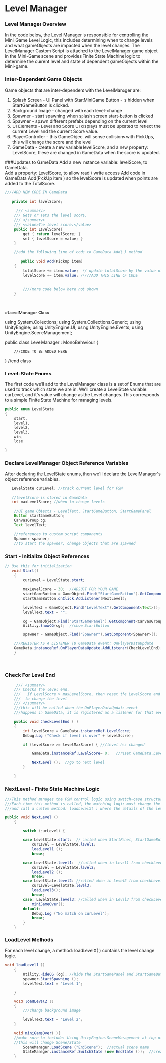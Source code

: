 # Level Manager 

### Level Manager Overview

In the code below, the Level Manager is responsible for controlling the Mini\_Game Level Logic, this includes determining when to change levels and what gameObjects are impacted when the level changes.  The LevelManager Custom Script is attached to the LevelManager game object in the Mini-Game scene and provides Finite State Machine logic to determine the current level and state of dependent gameObjects within the Mini-game.

### Inter-Dependent Game Objects

Game objects that are inter-dependent with the LevelManager are:

1. Splash Screen - UI Panel with StartMiniGame Button - is hidden when StartGameButton is clicked.
2. Background Image - changed with each level-change
3. Spawner - start spawning when splash screen start-button is clicked
4. Spawner - spawn different prefabs depending on the current level
5. UI Elements - Level and Score UI displays must be updated to reflect the current Level and the current Score value.
6. PlayerController - this GameObject will sense collisions with PickUps, this will change the score and the level
7. GameData - create a new variable levelScore, and a new property: LevelScore, these are changed in GameData when the score is updated.

###Updates to GameData
 Add a new instance variable: levelScore, to GameData.  
 Add a property: LevelScore, to allow read / write access 
 Add code in GameData Add(PickUp item )  so the levelScore is   updated when points are added to the TotalScore.
 
```java
////ADD NEW CODE IN GameData
 
   private int levelScore; 
 
     /// <summary>
    /// Gets or sets the level score.
    /// </summary>
    /// <value>The level score.</value>
    public int LevelScore{
        get { return levelScore; }
        set { levelScore = value; }
    }
    
    //add the following line of code to GameData Add( ) method
       
       public void Add(PickUp item)
    {
        totalScore += item.value;  // update totalScore by the value of this current item
        levelScore += item.value; /////ADD THIS LINE OF CODE
        
        
        ////more code below here not shown
    }
    
    
```


#LevelManager Class

using System.Collections;
using System.Collections.Generic;
using UnityEngine;
using UnityEngine.UI;
using UnityEngine.Events;
using UnityEngine.SceneManagement;

public class LevelManager : MonoBehaviour {

        ///CODE TO BE ADDED HERE

} //end class


### Level-State Enums
The first code we'll add to the LevelManager class is a set of Enums that are used to track which state we are in.  We'll create a LevelState variable: curLevel, and it's value will change as the Level changes.  This corresponds to a simple Finite State Machine for managing levels.

```java
public enum LevelState
{
    start,
    level1,
    level2,
    level3,
    win,
    lose

}
```

### Declare LevelManager Object Reference Variables
After declaring the LevelState enums, then we'll declare the LevelManager's object reference variables.

```java
   LevelState curLevel; //track current level for FSM
   
   //levelScore is stored in GameData
   int maxLevelScore; //when to change levels
    
    //UI game Objects - LevelText, StartGameButton, StartGamePanel
    Button startGameButton;
    CanvasGroup cg;
    Text levelText;

    //references to custom script components
    Spawner spawner;
    //to start the spawner, change objects that are spawned
```

### Start - Initialize Object References

```java
// Use this for initialization
   void Start()
    {
        curLevel = LevelState.start;
       
        maxLevelScore = 30;  //ADJUST FOR YOUR GAME
        startGameButton = GameObject.Find("StartGameButton").GetComponent<Button>();
        startGameButton.onClick.AddListener(NextLevel);

        levelText = GameObject.Find("LevelText").GetComponent<Text>();
        levelText.text = "";

        cg = GameObject.Find("StartGamePanel").GetComponent<CanvasGroup>();
        Utility.ShowCG(cg);  //show StartButton

        spawner = GameObject.Find("Spawner").GetComponent<Spawner>();

    ///REGISTER AS A LISTENER TO GameData event: OnPlayerDataUpdate
    GameData.instanceRef.OnPlayerDataUpdate.AddListener(CheckLevelEnd);
    }
    
    
```

### Check For Level End

```java
     /// <summary>
    /// Checks the level end.
    ///   If LevelScore > maxLevelScore, then reset the LevelScore and call the nextLevel( ) method
    ///  to change the level
    /// </summary>
    ///this will be called when the OnPlayerDataUpdate event 
    ///happens in GameData, it is registered as a listener for that event

    public void CheckLevelEnd ( )
    {
        int levelScore = GameData.instanceRef.LevelScore;
        Debug.Log ("Check if level is over" + levelScore);

        if (levelScore >= levelMaxScore) { ///level has changed
         
            GameData.instanceRef.LevelScore= 0;   //reset GameData.LevelScore

            NextLevel ();  //go to next level
        }

    }
```

### NextLevel - Finite State Machine Logic

```java
///This method manages the FSM control logic using switch-case structure. 
///Each time this method is called, the matching logic must change the value of curLevel, 
///and call a custom method: loadLevelX( ) where the details of the level loading logic are specified.

public void NextLevel ()
    {

        switch (curLevel) {

        case LevelState.start:  // called when StartPanel, StartGameButton is clicked
            curLevel = LevelState.level1;
            loadLevel1 ();
            break;

        case LevelState.level1:  //called when in Level1 from checkLevelEnd( ) 
            curLevel = LevelState.level2;
            loadLevel2 ();
            break;
        case LevelState.level2: //called when in Level2 from checkLevelEnd( ) 
            curLevel=LevelState.level3;
            loadLevel3();
            break;
        case: LevelState.level3: //called when in Level3 from checkLevelEnd( ) 
            miniGameOver();
        default:
            Debug.Log ("No match on curLevel");
            break;
        }
    }
```

### LoadLevel Methods

For each level change, a method: loadLevelX\( \) contains the level change logic.

```java
void loadLevel1 ()
    {
        Utility.HideCG (cg); //hide the StartGamePanel and StartGameButton
        spawner.StartSpawning ();
        levelText.text = "Level 1";

    }

    void loadLevel2 ()
    {
        ///change background image

        levelText.text = "Level 2";
    }

    void miniGameOver( ){
    //make sure to include: Using UnityEngine.SceneManagement at top of script
    //this will change Scene/State
        SceneManager.LoadScene ("EndScene");  //actual scene name
        StateManager.instanceRef.SwitchState (new EndState ());  //create new state, pass to StateManager     
    }
```



